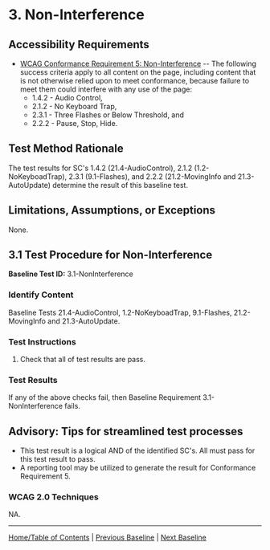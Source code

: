 # 3. Non-Interference

Accessibility Requirements
--------------------------
-   [WCAG Conformance Requirement 5: Non-Interference](https://www.w3.org/TR/WCAG20/#cc5) -- The following success criteria apply to all content on the page, including content that is not otherwise relied upon to meet conformance, because failure to meet them could interfere with any use of the page:
    -   1.4.2 - Audio Control,
    -   2.1.2 - No Keyboard Trap,
    -   2.3.1 - Three Flashes or Below Threshold, and
    -   2.2.2 - Pause, Stop, Hide.

Test Method Rationale
---------------------
The test results for SC's 1.4.2 (21.4-AudioControl), 2.1.2 (1.2-NoKeyboadTrap), 2.3.1 (9.1-Flashes), and 2.2.2 (21.2-MovingInfo and 21.3-AutoUpdate) determine the result of this baseline test.

Limitations, Assumptions, or Exceptions
---------------------------------------
None.

3.1 Test Procedure for Non-Interference
-------------------------------------------------
**Baseline Test ID:** 3.1-NonInterference
### Identify Content
<p id="1IC">Baseline Tests 21.4-AudioControl, 1.2-NoKeyboadTrap, 9.1-Flashes, 21.2-MovingInfo and 21.3-AutoUpdate.</p>

### Test Instructions
<ol id="1TI">
    <li id="1TI-1">Check that all of test results are pass.</li>
</ol>

### Test Results
<p id="1TR">If any of the above checks fail, then Baseline Requirement 3.1-NonInterference fails.</p>

Advisory: Tips for streamlined test processes
---------------------------------------------
-   This test result is a logical AND of the identified SC's. All must pass for this test result to pass.
-   A reporting tool may be utilized to generate the result for Conformance Requirement 5.

### WCAG 2.0 Techniques
NA.

----------------------------------------
[Home/Table of Contents](index.md) | [Previous Baseline](02FocusVisible.md) | [Next Baseline](04RepetitiveContent.md)
